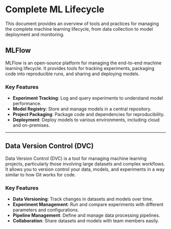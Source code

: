 # Complete ML Lifecycle

This document provides an overview of tools and practices for managing the complete machine learning lifecycle, from data collection to model deployment and monitoring.

## MLFlow

MLFlow is an open-source platform for managing the end-to-end machine learning lifecycle. It provides tools for tracking experiments, packaging code into reproducible runs, and sharing and deploying models.

### Key Features
- **Experiment Tracking**: Log and query experiments to understand model performance.
- **Model Registry**: Store and manage models in a central repository.              
- **Project Packaging**: Package code and dependencies for reproducibility.
- **Deployment**: Deploy models to various environments, including cloud and on-premises.

---

## Data Version Control (DVC)

Data Version Control (DVC) is a tool for managing machine learning projects, particularly those involving large datasets and complex workflows. It allows you to version control your data, models, and experiments in a way similar to how Git works for code.

### Key Features
- **Data Versioning**: Track changes in datasets and models over time.
- **Experiment Management**: Run and compare experiments with different parameters and configurations.
- **Pipeline Management**: Define and manage data processing pipelines.
- **Collaboration**: Share datasets and models with team members easily.

